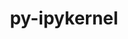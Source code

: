 ---
title: "py-ipykernel"
layout: cache
categories: [package, develop]
meta: {"compilers": ["gcc@=11.1.0", "gcc@=11.4.0", "gcc@=9.4.0", "oneapi@=2024.2.1"], "num_specs": 137, "num_specs_by_stack": {"data-vis-sdk": 11, "e4s": 32, "e4s-neoverse-v2": 21, "e4s-neoverse_v1": 9, "e4s-oneapi": 48, "e4s-power": 8, "root": 137}, "oss": ["ubuntu20.04", "ubuntu22.04"], "platforms": ["linux"], "stacks": ["data-vis-sdk", "e4s", "e4s-neoverse-v2", "e4s-neoverse_v1", "e4s-oneapi", "e4s-power", "root"], "targets": ["neoverse_v1", "neoverse_v2", "ppc64le", "x86_64_v3"], "versions": ["5.5.6", "6.29.5"]}
spec_details: [{"compiler": "gcc@=11.1.0", "hash": "2cfcajcdbamwelmzkcz3wlw6ikvougvl", "os": "ubuntu20.04", "platform": "linux", "size": "-", "stacks": ["data-vis-sdk", "root"], "target": "x86_64_v3", "variants": ["build_system=python_pip"], "versions": ["6.29.5"]}, {"compiler": "oneapi@=2024.2.1", "hash": "2mc52l22mtrgzsazgxjiockt4jthjncn", "os": "ubuntu22.04", "platform": "linux", "size": "-", "stacks": ["e4s-oneapi", "root"], "target": "x86_64_v3", "variants": ["build_system=python_pip"], "versions": ["6.29.5"]}, {"compiler": "gcc@=11.4.0", "hash": "2sgh6br626zzmc6h3p2dpgzuuj6p4kwm", "os": "ubuntu22.04", "platform": "linux", "size": "-", "stacks": ["e4s-neoverse-v2", "root"], "target": "neoverse_v2", "variants": ["build_system=python_pip"], "versions": ["6.29.5"]}, {"compiler": "oneapi@=2024.2.1", "hash": "2y6iijzm53c4btjmkruw7fszqzey6vyo", "os": "ubuntu22.04", "platform": "linux", "size": "-", "stacks": ["e4s-oneapi", "root"], "target": "x86_64_v3", "variants": ["build_system=python_pip"], "versions": ["6.29.5"]}, {"compiler": "gcc@=11.4.0", "hash": "366c3avjzoja2v723v2tcio2lp2l5br2", "os": "ubuntu22.04", "platform": "linux", "size": "-", "stacks": ["e4s", "root"], "target": "x86_64_v3", "variants": ["build_system=python_pip"], "versions": ["6.29.5"]}, {"compiler": "oneapi@=2024.2.1", "hash": "37cxsupb5jb5cxf3ztpbepkndk4d4uar", "os": "ubuntu22.04", "platform": "linux", "size": "-", "stacks": ["e4s-oneapi", "root"], "target": "x86_64_v3", "variants": ["build_system=python_pip"], "versions": ["5.5.6"]}, {"compiler": "gcc@=11.4.0", "hash": "3ayfrfefk7tvvpjbiabgkxhgberyvjq3", "os": "ubuntu22.04", "platform": "linux", "size": "-", "stacks": ["e4s-neoverse_v1", "root"], "target": "neoverse_v1", "variants": ["build_system=python_pip"], "versions": ["6.29.5"]}, {"compiler": "gcc@=11.4.0", "hash": "3b372tqo52z4szsuijjn7gv3progp7en", "os": "ubuntu22.04", "platform": "linux", "size": "-", "stacks": ["e4s-neoverse-v2", "root"], "target": "neoverse_v2", "variants": ["build_system=python_pip"], "versions": ["6.29.5"]}, {"compiler": "oneapi@=2024.2.1", "hash": "3i2lbosxhu6jgyrcmdsoweany4mz37yq", "os": "ubuntu22.04", "platform": "linux", "size": "-", "stacks": ["e4s-oneapi", "root"], "target": "x86_64_v3", "variants": ["build_system=python_pip"], "versions": ["6.29.5"]}, {"compiler": "gcc@=11.1.0", "hash": "3je2s7f3i2cugsirnuttm2k2mox6yxep", "os": "ubuntu20.04", "platform": "linux", "size": "-", "stacks": ["data-vis-sdk", "root"], "target": "x86_64_v3", "variants": ["build_system=python_pip"], "versions": ["6.29.5"]}, {"compiler": "gcc@=11.4.0", "hash": "3kpqy546vclgnnca7fei5utevzazhmmc", "os": "ubuntu22.04", "platform": "linux", "size": "-", "stacks": ["e4s-neoverse-v2", "root"], "target": "neoverse_v2", "variants": ["build_system=python_pip"], "versions": ["6.29.5"]}, {"compiler": "oneapi@=2024.2.1", "hash": "3nntkiwffnm4pqo4t243rsgoi5gqsqj6", "os": "ubuntu22.04", "platform": "linux", "size": "-", "stacks": ["e4s-oneapi", "root"], "target": "x86_64_v3", "variants": ["build_system=python_pip"], "versions": ["6.29.5"]}, {"compiler": "gcc@=11.4.0", "hash": "3wf3jxqkh7xdwjikhk4njkgejckwvzwf", "os": "ubuntu22.04", "platform": "linux", "size": "-", "stacks": ["e4s", "root"], "target": "x86_64_v3", "variants": ["build_system=python_pip"], "versions": ["6.29.5"]}, {"compiler": "gcc@=11.4.0", "hash": "3wmy4q5fesjp2zudpagd7krif2wk4liy", "os": "ubuntu22.04", "platform": "linux", "size": "-", "stacks": ["e4s", "root"], "target": "x86_64_v3", "variants": ["build_system=python_pip"], "versions": ["6.29.5"]}, {"compiler": "gcc@=11.4.0", "hash": "4kcbkeuametzhuox5rb7lr75gcgta4u4", "os": "ubuntu22.04", "platform": "linux", "size": "-", "stacks": ["e4s", "root"], "target": "x86_64_v3", "variants": ["build_system=python_pip"], "versions": ["6.29.5"]}, {"compiler": "gcc@=11.4.0", "hash": "4m7iruc6a4olilmjtljo5ipjhpfufyr6", "os": "ubuntu22.04", "platform": "linux", "size": "-", "stacks": ["e4s", "root"], "target": "x86_64_v3", "variants": ["build_system=python_pip"], "versions": ["6.29.5"]}, {"compiler": "oneapi@=2024.2.1", "hash": "4t2nlpyo5ic3adxlfvl37nwmmxbm4d2r", "os": "ubuntu22.04", "platform": "linux", "size": "-", "stacks": ["e4s-oneapi", "root"], "target": "x86_64_v3", "variants": ["build_system=python_pip"], "versions": ["6.29.5"]}, {"compiler": "gcc@=11.1.0", "hash": "4vdzaybmf6maohjrxy3skgpbivupsymd", "os": "ubuntu20.04", "platform": "linux", "size": "-", "stacks": ["data-vis-sdk", "root"], "target": "x86_64_v3", "variants": ["build_system=python_pip"], "versions": ["6.29.5"]}, {"compiler": "gcc@=11.4.0", "hash": "4wk3qnwxuwqaqe57vtog4jr3hsic4qlr", "os": "ubuntu22.04", "platform": "linux", "size": "-", "stacks": ["e4s-neoverse-v2", "root"], "target": "neoverse_v2", "variants": ["build_system=python_pip"], "versions": ["6.29.5"]}, {"compiler": "oneapi@=2024.2.1", "hash": "4x2ytn5giwq7melqoz77f4xyv6q22fr5", "os": "ubuntu22.04", "platform": "linux", "size": "-", "stacks": ["e4s-oneapi", "root"], "target": "x86_64_v3", "variants": ["build_system=python_pip"], "versions": ["6.29.5"]}, {"compiler": "gcc@=11.4.0", "hash": "543euew532yffj5b55lmtk36ypi3j3zd", "os": "ubuntu22.04", "platform": "linux", "size": "-", "stacks": ["e4s-neoverse-v2", "root"], "target": "neoverse_v2", "variants": ["build_system=python_pip"], "versions": ["6.29.5"]}, {"compiler": "oneapi@=2024.2.1", "hash": "5gipxm6av344h4nmpggspc2pqv7wamql", "os": "ubuntu22.04", "platform": "linux", "size": "-", "stacks": ["e4s-oneapi", "root"], "target": "x86_64_v3", "variants": ["build_system=python_pip"], "versions": ["6.29.5"]}, {"compiler": "oneapi@=2024.2.1", "hash": "5rcidrqqvr74wdwgtxcrosjxp5ni57dc", "os": "ubuntu22.04", "platform": "linux", "size": "-", "stacks": ["e4s-oneapi", "root"], "target": "x86_64_v3", "variants": ["build_system=python_pip"], "versions": ["6.29.5"]}, {"compiler": "oneapi@=2024.2.1", "hash": "5xbpcx25kxrmh5oxbhdtknf55jrskfdt", "os": "ubuntu22.04", "platform": "linux", "size": "-", "stacks": ["e4s-oneapi", "root"], "target": "x86_64_v3", "variants": ["build_system=python_pip"], "versions": ["5.5.6"]}, {"compiler": "gcc@=11.4.0", "hash": "5xjioj4bsn655iauqs2tc2v7mzw7owin", "os": "ubuntu22.04", "platform": "linux", "size": "-", "stacks": ["e4s", "root"], "target": "x86_64_v3", "variants": ["build_system=python_pip"], "versions": ["6.29.5"]}, {"compiler": "oneapi@=2024.2.1", "hash": "6x3go4oeijwvykap5aohsc57rh3tcdlu", "os": "ubuntu22.04", "platform": "linux", "size": "-", "stacks": ["e4s-oneapi", "root"], "target": "x86_64_v3", "variants": ["build_system=python_pip"], "versions": ["6.29.5"]}, {"compiler": "gcc@=11.4.0", "hash": "75mlilksegkzzlm2chg53e3j3n3zy2o4", "os": "ubuntu22.04", "platform": "linux", "size": "-", "stacks": ["root"], "target": "neoverse_v2", "variants": ["build_system=python_pip"], "versions": ["6.29.5"]}, {"compiler": "oneapi@=2024.2.1", "hash": "7ah5h2ukvlwkyjnavsswww7obsv7er3d", "os": "ubuntu22.04", "platform": "linux", "size": "-", "stacks": ["e4s-oneapi", "root"], "target": "x86_64_v3", "variants": ["build_system=python_pip"], "versions": ["6.29.5"]}, {"compiler": "gcc@=11.4.0", "hash": "7badpqm3zk6emwo3pfir4dxlmr6yvoo7", "os": "ubuntu22.04", "platform": "linux", "size": "-", "stacks": ["e4s-neoverse_v1", "root"], "target": "neoverse_v1", "variants": ["build_system=python_pip"], "versions": ["6.29.5"]}, {"compiler": "gcc@=11.4.0", "hash": "7dew3glaqrguqa7bmnoaa3b5tuno5uux", "os": "ubuntu22.04", "platform": "linux", "size": "-", "stacks": ["e4s", "root"], "target": "x86_64_v3", "variants": ["build_system=python_pip"], "versions": ["6.29.5"]}, {"compiler": "oneapi@=2024.2.1", "hash": "7dus4rqvo24ioepkiau3whgncqdcko3p", "os": "ubuntu22.04", "platform": "linux", "size": "-", "stacks": ["e4s-oneapi", "root"], "target": "x86_64_v3", "variants": ["build_system=python_pip"], "versions": ["6.29.5"]}, {"compiler": "gcc@=11.4.0", "hash": "7pmiub2l4ctc5qb465ryyt7cmia3e2eq", "os": "ubuntu22.04", "platform": "linux", "size": "-", "stacks": ["e4s-neoverse-v2", "root"], "target": "neoverse_v2", "variants": ["build_system=python_pip"], "versions": ["6.29.5"]}, {"compiler": "gcc@=11.4.0", "hash": "a3bflvz3c7vg3532ljfpwlm45h7z5mhw", "os": "ubuntu22.04", "platform": "linux", "size": "-", "stacks": ["e4s", "root"], "target": "x86_64_v3", "variants": ["build_system=python_pip"], "versions": ["6.29.5"]}, {"compiler": "gcc@=11.4.0", "hash": "a53auhlomsy2ncezyhkzpahncu5jnzau", "os": "ubuntu22.04", "platform": "linux", "size": "-", "stacks": ["e4s", "root"], "target": "x86_64_v3", "variants": ["build_system=python_pip"], "versions": ["6.29.5"]}, {"compiler": "gcc@=11.4.0", "hash": "a5ifsgqmbgemiibwfvso6bsdlhgk73v4", "os": "ubuntu22.04", "platform": "linux", "size": "-", "stacks": ["e4s-neoverse-v2", "root"], "target": "neoverse_v2", "variants": ["build_system=python_pip"], "versions": ["6.29.5"]}, {"compiler": "gcc@=11.1.0", "hash": "a5ypb5vhptwvm43yexci52klbxvt4jjj", "os": "ubuntu20.04", "platform": "linux", "size": "-", "stacks": ["data-vis-sdk", "root"], "target": "x86_64_v3", "variants": ["build_system=python_pip"], "versions": ["6.29.5"]}, {"compiler": "gcc@=11.1.0", "hash": "abd7fjetvdngrlghdssvgkmwrfvtyt5y", "os": "ubuntu20.04", "platform": "linux", "size": "-", "stacks": ["data-vis-sdk", "root"], "target": "x86_64_v3", "variants": ["build_system=python_pip"], "versions": ["6.29.5"]}, {"compiler": "oneapi@=2024.2.1", "hash": "b7cxf3pld4u3hatgeqlrzfb5lwa7rqgk", "os": "ubuntu22.04", "platform": "linux", "size": "-", "stacks": ["e4s-oneapi", "root"], "target": "x86_64_v3", "variants": ["build_system=python_pip"], "versions": ["5.5.6"]}, {"compiler": "oneapi@=2024.2.1", "hash": "ba5mfxmcbef3jekj4taljlz54nkg56c6", "os": "ubuntu22.04", "platform": "linux", "size": "-", "stacks": ["e4s-oneapi", "root"], "target": "x86_64_v3", "variants": ["build_system=python_pip"], "versions": ["6.29.5"]}, {"compiler": "gcc@=11.4.0", "hash": "bc37bqzvyaz2qiiqrwkbzeda72mz4ze7", "os": "ubuntu22.04", "platform": "linux", "size": "-", "stacks": ["e4s-neoverse_v1", "root"], "target": "neoverse_v1", "variants": ["build_system=python_pip"], "versions": ["6.29.5"]}, {"compiler": "oneapi@=2024.2.1", "hash": "bcnvbfv3ozrro6dnvhnjtvcbqixcdi4w", "os": "ubuntu22.04", "platform": "linux", "size": "-", "stacks": ["e4s-oneapi", "root"], "target": "x86_64_v3", "variants": ["build_system=python_pip"], "versions": ["6.29.5"]}, {"compiler": "gcc@=11.4.0", "hash": "bfnqynvkis4gxl64ctd6wle2a4xd7x2r", "os": "ubuntu22.04", "platform": "linux", "size": "-", "stacks": ["e4s", "root"], "target": "x86_64_v3", "variants": ["build_system=python_pip"], "versions": ["6.29.5"]}, {"compiler": "gcc@=11.4.0", "hash": "bga4co7kzktfymbnr2ltktla3u6r7h2z", "os": "ubuntu22.04", "platform": "linux", "size": "-", "stacks": ["e4s-neoverse-v2", "root"], "target": "neoverse_v2", "variants": ["build_system=python_pip"], "versions": ["6.29.5"]}, {"compiler": "gcc@=11.4.0", "hash": "bwf2janhaujodtxgxa6ibbl2jo6odcnz", "os": "ubuntu22.04", "platform": "linux", "size": "-", "stacks": ["e4s-neoverse-v2", "root"], "target": "neoverse_v2", "variants": ["build_system=python_pip"], "versions": ["6.29.5"]}, {"compiler": "gcc@=11.1.0", "hash": "c34aasle7ztnzsajxshbchzkockqjyze", "os": "ubuntu20.04", "platform": "linux", "size": "-", "stacks": ["data-vis-sdk", "root"], "target": "x86_64_v3", "variants": ["build_system=python_pip"], "versions": ["6.29.5"]}, {"compiler": "gcc@=11.4.0", "hash": "c4tj5wgfreoaqolnkgjhlrnegr6ismlk", "os": "ubuntu22.04", "platform": "linux", "size": "-", "stacks": ["root"], "target": "neoverse_v2", "variants": ["build_system=python_pip"], "versions": ["6.29.5"]}, {"compiler": "oneapi@=2024.2.1", "hash": "c73fu3q6aj6tp2oe2sgcc3pudl4rjmwi", "os": "ubuntu22.04", "platform": "linux", "size": "-", "stacks": ["e4s-oneapi", "root"], "target": "x86_64_v3", "variants": ["build_system=python_pip"], "versions": ["6.29.5"]}, {"compiler": "gcc@=11.4.0", "hash": "cbvfdz26g3al6u72j35db6esjgd444cv", "os": "ubuntu22.04", "platform": "linux", "size": "-", "stacks": ["e4s-neoverse_v1", "root"], "target": "neoverse_v1", "variants": ["build_system=python_pip"], "versions": ["6.29.5"]}, {"compiler": "oneapi@=2024.2.1", "hash": "cu4lhz4jwua3q4ldtfwzuihcyt7raurd", "os": "ubuntu22.04", "platform": "linux", "size": "-", "stacks": ["e4s-oneapi", "root"], "target": "x86_64_v3", "variants": ["build_system=python_pip"], "versions": ["5.5.6"]}, {"compiler": "oneapi@=2024.2.1", "hash": "d5aaiijymwrbpuxmuhyqj2gzehem5duo", "os": "ubuntu22.04", "platform": "linux", "size": "-", "stacks": ["root"], "target": "x86_64_v3", "variants": ["build_system=python_pip"], "versions": ["6.29.5"]}, {"compiler": "gcc@=11.4.0", "hash": "dh2hmomqxjss4zk7nqo2cuadowyv642s", "os": "ubuntu22.04", "platform": "linux", "size": "-", "stacks": ["e4s-neoverse_v1", "root"], "target": "neoverse_v1", "variants": ["build_system=python_pip"], "versions": ["6.29.5"]}, {"compiler": "oneapi@=2024.2.1", "hash": "dhsmhh7lipqyqfphcjumtzizuo2zyji3", "os": "ubuntu22.04", "platform": "linux", "size": "-", "stacks": ["e4s-oneapi", "root"], "target": "x86_64_v3", "variants": ["build_system=python_pip"], "versions": ["6.29.5"]}, {"compiler": "gcc@=11.4.0", "hash": "dqrfljqiadurfa4s5bdv6iv6jsi3isbx", "os": "ubuntu22.04", "platform": "linux", "size": "-", "stacks": ["root"], "target": "x86_64_v3", "variants": ["build_system=python_pip"], "versions": ["6.29.5"]}, {"compiler": "gcc@=11.4.0", "hash": "drb4ecmtsuxy2prfwc4qvwahf5sxcx3r", "os": "ubuntu22.04", "platform": "linux", "size": "-", "stacks": ["e4s", "root"], "target": "x86_64_v3", "variants": ["build_system=python_pip"], "versions": ["6.29.5"]}, {"compiler": "gcc@=11.4.0", "hash": "dt4k77rtnhuor7exswo226zd2kqclikz", "os": "ubuntu22.04", "platform": "linux", "size": "-", "stacks": ["e4s", "root"], "target": "x86_64_v3", "variants": ["build_system=python_pip"], "versions": ["6.29.5"]}, {"compiler": "oneapi@=2024.2.1", "hash": "ee7vxeg6gzkunbbguq5qp233fmzbrv2h", "os": "ubuntu22.04", "platform": "linux", "size": "-", "stacks": ["e4s-oneapi", "root"], "target": "x86_64_v3", "variants": ["build_system=python_pip"], "versions": ["5.5.6"]}, {"compiler": "gcc@=9.4.0", "hash": "exfv6hyi47odjsp2u2lgyt6bxyaathck", "os": "ubuntu20.04", "platform": "linux", "size": "-", "stacks": ["e4s-power", "root"], "target": "ppc64le", "variants": ["build_system=python_pip"], "versions": ["6.29.5"]}, {"compiler": "gcc@=9.4.0", "hash": "eyicdm35cp3q3u2r3iyjrjeljxj5sg3t", "os": "ubuntu20.04", "platform": "linux", "size": "-", "stacks": ["e4s-power", "root"], "target": "ppc64le", "variants": ["build_system=python_pip"], "versions": ["6.29.5"]}, {"compiler": "gcc@=9.4.0", "hash": "feaclr6detkbsb54yg7lqckx6ochd2xt", "os": "ubuntu20.04", "platform": "linux", "size": "-", "stacks": ["e4s-power", "root"], "target": "ppc64le", "variants": ["build_system=python_pip"], "versions": ["6.29.5"]}, {"compiler": "gcc@=11.4.0", "hash": "figpf6qkxrjjsbdupms73xfw5dq4j2ge", "os": "ubuntu22.04", "platform": "linux", "size": "-", "stacks": ["e4s", "root"], "target": "x86_64_v3", "variants": ["build_system=python_pip"], "versions": ["6.29.5"]}, {"compiler": "gcc@=11.4.0", "hash": "fu2i4q43esvhupkxiavjnszde4qywlgy", "os": "ubuntu22.04", "platform": "linux", "size": "-", "stacks": ["e4s", "root"], "target": "x86_64_v3", "variants": ["build_system=python_pip"], "versions": ["6.29.5"]}, {"compiler": "oneapi@=2024.2.1", "hash": "fv24qzwam4czqvrhnxehl7nlvhio65wz", "os": "ubuntu22.04", "platform": "linux", "size": "-", "stacks": ["e4s-oneapi", "root"], "target": "x86_64_v3", "variants": ["build_system=python_pip"], "versions": ["6.29.5"]}, {"compiler": "gcc@=11.4.0", "hash": "g7y2gbweolfl6e2jaxoshxhmd3su7ngv", "os": "ubuntu22.04", "platform": "linux", "size": "-", "stacks": ["e4s", "root"], "target": "x86_64_v3", "variants": ["build_system=python_pip"], "versions": ["6.29.5"]}, {"compiler": "gcc@=11.4.0", "hash": "gh7trwjeo32lu7gtawqdpdlpus46zabg", "os": "ubuntu22.04", "platform": "linux", "size": "-", "stacks": ["e4s-neoverse-v2", "root"], "target": "neoverse_v2", "variants": ["build_system=python_pip"], "versions": ["6.29.5"]}, {"compiler": "oneapi@=2024.2.1", "hash": "giefnwm3aai2ziwit6cenpljyxbhvwa5", "os": "ubuntu22.04", "platform": "linux", "size": "-", "stacks": ["e4s-oneapi", "root"], "target": "x86_64_v3", "variants": ["build_system=python_pip"], "versions": ["6.29.5"]}, {"compiler": "gcc@=11.1.0", "hash": "gnk4iycluvruoqgbolh5psjihp6l2ciy", "os": "ubuntu20.04", "platform": "linux", "size": "-", "stacks": ["data-vis-sdk", "root"], "target": "x86_64_v3", "variants": ["build_system=python_pip"], "versions": ["6.29.5"]}, {"compiler": "gcc@=9.4.0", "hash": "gqak5h52hill77oiq72nemgauzubmaom", "os": "ubuntu20.04", "platform": "linux", "size": "-", "stacks": ["e4s-power", "root"], "target": "ppc64le", "variants": ["build_system=python_pip"], "versions": ["6.29.5"]}, {"compiler": "gcc@=11.4.0", "hash": "gtmj7rs666mygft5hbatfmykulau6jeo", "os": "ubuntu22.04", "platform": "linux", "size": "-", "stacks": ["e4s", "root"], "target": "x86_64_v3", "variants": ["build_system=python_pip"], "versions": ["6.29.5"]}, {"compiler": "oneapi@=2024.2.1", "hash": "heel6xtwnowuq6p4yk5u3y6gwmip6kgy", "os": "ubuntu22.04", "platform": "linux", "size": "-", "stacks": ["e4s-oneapi", "root"], "target": "x86_64_v3", "variants": ["build_system=python_pip"], "versions": ["6.29.5"]}, {"compiler": "oneapi@=2024.2.1", "hash": "hk7b6ovk4pjfqt7cdrx5kufesh3tb6ei", "os": "ubuntu22.04", "platform": "linux", "size": "-", "stacks": ["e4s-oneapi", "root"], "target": "x86_64_v3", "variants": ["build_system=python_pip"], "versions": ["6.29.5"]}, {"compiler": "oneapi@=2024.2.1", "hash": "iolg35komama52gbcp5p65u3ablpq22w", "os": "ubuntu22.04", "platform": "linux", "size": "-", "stacks": ["e4s-oneapi", "root"], "target": "x86_64_v3", "variants": ["build_system=python_pip"], "versions": ["6.29.5"]}, {"compiler": "gcc@=11.4.0", "hash": "jjgjab22y7rcwuvjwfmdynh2i6xjb72x", "os": "ubuntu22.04", "platform": "linux", "size": "-", "stacks": ["e4s", "root"], "target": "x86_64_v3", "variants": ["build_system=python_pip"], "versions": ["6.29.5"]}, {"compiler": "oneapi@=2024.2.1", "hash": "jnijgq6pkd74fmqvaeglmm3boigsnkhv", "os": "ubuntu22.04", "platform": "linux", "size": "-", "stacks": ["e4s-oneapi", "root"], "target": "x86_64_v3", "variants": ["build_system=python_pip"], "versions": ["6.29.5"]}, {"compiler": "gcc@=11.4.0", "hash": "jti6upomc64ohppthdybahbgike4z7g5", "os": "ubuntu22.04", "platform": "linux", "size": "-", "stacks": ["e4s", "root"], "target": "x86_64_v3", "variants": ["build_system=python_pip"], "versions": ["6.29.5"]}, {"compiler": "oneapi@=2024.2.1", "hash": "k2he3lzqyxo3nu7xqn2f463bzr24awhx", "os": "ubuntu22.04", "platform": "linux", "size": "-", "stacks": ["e4s-oneapi", "root"], "target": "x86_64_v3", "variants": ["build_system=python_pip"], "versions": ["6.29.5"]}, {"compiler": "gcc@=11.4.0", "hash": "khzde7aifcjs7222nsvlf4i5h7vrkk2z", "os": "ubuntu22.04", "platform": "linux", "size": "-", "stacks": ["e4s-neoverse_v1", "root"], "target": "neoverse_v1", "variants": ["build_system=python_pip"], "versions": ["6.29.5"]}, {"compiler": "gcc@=11.4.0", "hash": "knurjy2c2wehrblf3k2vgmwsrn6rk2zb", "os": "ubuntu22.04", "platform": "linux", "size": "-", "stacks": ["root"], "target": "x86_64_v3", "variants": ["build_system=python_pip"], "versions": ["6.29.5"]}, {"compiler": "oneapi@=2024.2.1", "hash": "kprhvjocdr6v67r2cis6af3cklmh5hwt", "os": "ubuntu22.04", "platform": "linux", "size": "-", "stacks": ["e4s-oneapi", "root"], "target": "x86_64_v3", "variants": ["build_system=python_pip"], "versions": ["6.29.5"]}, {"compiler": "oneapi@=2024.2.1", "hash": "kybtsug5bwc2pvtl2x7u3bflaigdqwxs", "os": "ubuntu22.04", "platform": "linux", "size": "-", "stacks": ["e4s-oneapi", "root"], "target": "x86_64_v3", "variants": ["build_system=python_pip"], "versions": ["6.29.5"]}, {"compiler": "gcc@=11.4.0", "hash": "kza4iv2xpt57zvrxanvnf4zllrj7mpaq", "os": "ubuntu22.04", "platform": "linux", "size": "-", "stacks": ["e4s-neoverse-v2", "root"], "target": "neoverse_v2", "variants": ["build_system=python_pip"], "versions": ["6.29.5"]}, {"compiler": "gcc@=11.4.0", "hash": "l4bxlpl5oudd5mu52sgwuc64g3bdnu7p", "os": "ubuntu22.04", "platform": "linux", "size": "-", "stacks": ["e4s-neoverse-v2", "root"], "target": "neoverse_v2", "variants": ["build_system=python_pip"], "versions": ["6.29.5"]}, {"compiler": "gcc@=11.4.0", "hash": "lgdmbk2ggj7shh7lzxjk5zmjrdene7my", "os": "ubuntu22.04", "platform": "linux", "size": "-", "stacks": ["e4s", "root"], "target": "x86_64_v3", "variants": ["build_system=python_pip"], "versions": ["6.29.5"]}, {"compiler": "oneapi@=2024.2.1", "hash": "lmszsmvvr27nlplmpooo2bhp2emxa33k", "os": "ubuntu22.04", "platform": "linux", "size": "-", "stacks": ["root"], "target": "x86_64_v3", "variants": ["build_system=python_pip"], "versions": ["6.29.5"]}, {"compiler": "oneapi@=2024.2.1", "hash": "lngj2x3ookn4vfb7cmihgvfzug5ans7s", "os": "ubuntu22.04", "platform": "linux", "size": "-", "stacks": ["root"], "target": "x86_64_v3", "variants": ["build_system=python_pip"], "versions": ["6.29.5"]}, {"compiler": "gcc@=9.4.0", "hash": "lwghfc26fhqtbzwqlxqd462zwbgn3eaa", "os": "ubuntu20.04", "platform": "linux", "size": "-", "stacks": ["e4s-power", "root"], "target": "ppc64le", "variants": ["build_system=python_pip"], "versions": ["6.29.5"]}, {"compiler": "oneapi@=2024.2.1", "hash": "lwh5g3trw5qk4tliwejibuwsydzbr22l", "os": "ubuntu22.04", "platform": "linux", "size": "-", "stacks": ["root"], "target": "x86_64_v3", "variants": ["build_system=python_pip"], "versions": ["6.29.5"]}, {"compiler": "gcc@=11.4.0", "hash": "m3ddg65jmb3hrs5ttqy6cvig4rwpokah", "os": "ubuntu22.04", "platform": "linux", "size": "-", "stacks": ["e4s-neoverse-v2", "root"], "target": "neoverse_v2", "variants": ["build_system=python_pip"], "versions": ["6.29.5"]}, {"compiler": "oneapi@=2024.2.1", "hash": "mcxolrk7rstsh5dfkjow2cmf5kiagjre", "os": "ubuntu22.04", "platform": "linux", "size": "-", "stacks": ["e4s-oneapi", "root"], "target": "x86_64_v3", "variants": ["build_system=python_pip"], "versions": ["6.29.5"]}, {"compiler": "gcc@=11.4.0", "hash": "md7ve5ohww4py6x2g73zblovkuufutyb", "os": "ubuntu22.04", "platform": "linux", "size": "-", "stacks": ["e4s", "root"], "target": "x86_64_v3", "variants": ["build_system=python_pip"], "versions": ["6.29.5"]}, {"compiler": "oneapi@=2024.2.1", "hash": "mdqscl7ovy3l226ylbokux3idtahvr67", "os": "ubuntu22.04", "platform": "linux", "size": "-", "stacks": ["e4s-oneapi", "root"], "target": "x86_64_v3", "variants": ["build_system=python_pip"], "versions": ["5.5.6"]}, {"compiler": "gcc@=11.1.0", "hash": "mwzzp4gc7flmyybw4b5xwnhozcshrjgy", "os": "ubuntu20.04", "platform": "linux", "size": "-", "stacks": ["data-vis-sdk", "root"], "target": "x86_64_v3", "variants": ["build_system=python_pip"], "versions": ["6.29.5"]}, {"compiler": "oneapi@=2024.2.1", "hash": "n3mz4kuj4s3axaptchlro6u73tmhbeut", "os": "ubuntu22.04", "platform": "linux", "size": "-", "stacks": ["e4s-oneapi", "root"], "target": "x86_64_v3", "variants": ["build_system=python_pip"], "versions": ["6.29.5"]}, {"compiler": "gcc@=9.4.0", "hash": "nh6dex3vzpcnnaktxgywspkyexapsmyh", "os": "ubuntu20.04", "platform": "linux", "size": "-", "stacks": ["e4s-power", "root"], "target": "ppc64le", "variants": ["build_system=python_pip"], "versions": ["6.29.5"]}, {"compiler": "gcc@=11.4.0", "hash": "nkzulbrw7tobczfmaz455ft6g3xl5wy7", "os": "ubuntu22.04", "platform": "linux", "size": "-", "stacks": ["e4s-neoverse-v2", "root"], "target": "neoverse_v2", "variants": ["build_system=python_pip"], "versions": ["6.29.5"]}, {"compiler": "gcc@=11.4.0", "hash": "ntkmbvurcc7bnme3dohxpehihh6kpmpq", "os": "ubuntu22.04", "platform": "linux", "size": "-", "stacks": ["e4s-neoverse_v1", "root"], "target": "neoverse_v1", "variants": ["build_system=python_pip"], "versions": ["6.29.5"]}, {"compiler": "oneapi@=2024.2.1", "hash": "o2ezrasjnbodhppxar4bretnpzjoiti6", "os": "ubuntu22.04", "platform": "linux", "size": "-", "stacks": ["e4s-oneapi", "root"], "target": "x86_64_v3", "variants": ["build_system=python_pip"], "versions": ["6.29.5"]}, {"compiler": "gcc@=11.4.0", "hash": "osex3lnszqjrbsenu5yfri5jwccechya", "os": "ubuntu22.04", "platform": "linux", "size": "-", "stacks": ["e4s", "root"], "target": "x86_64_v3", "variants": ["build_system=python_pip"], "versions": ["6.29.5"]}, {"compiler": "oneapi@=2024.2.1", "hash": "p2qluwexykkq2lg42wcrs5gozkymzu73", "os": "ubuntu22.04", "platform": "linux", "size": "-", "stacks": ["e4s-oneapi", "root"], "target": "x86_64_v3", "variants": ["build_system=python_pip"], "versions": ["6.29.5"]}, {"compiler": "gcc@=11.4.0", "hash": "poh4qhlyc3rcitzstu6jbrxl7mpangjd", "os": "ubuntu22.04", "platform": "linux", "size": "-", "stacks": ["e4s", "root"], "target": "x86_64_v3", "variants": ["build_system=python_pip"], "versions": ["6.29.5"]}, {"compiler": "oneapi@=2024.2.1", "hash": "qu75tlrrichjgzhx35v4vwamjy5dlkkm", "os": "ubuntu22.04", "platform": "linux", "size": "-", "stacks": ["e4s-oneapi", "root"], "target": "x86_64_v3", "variants": ["build_system=python_pip"], "versions": ["6.29.5"]}, {"compiler": "gcc@=11.4.0", "hash": "qv3ed7zi4gt7sgbbvrvbxxyhxgbeqt5w", "os": "ubuntu22.04", "platform": "linux", "size": "-", "stacks": ["e4s-neoverse-v2", "root"], "target": "neoverse_v2", "variants": ["build_system=python_pip"], "versions": ["6.29.5"]}, {"compiler": "oneapi@=2024.2.1", "hash": "r4te32ud4eoe3b76ndvk5lf7uhj5fij4", "os": "ubuntu22.04", "platform": "linux", "size": "-", "stacks": ["e4s-oneapi", "root"], "target": "x86_64_v3", "variants": ["build_system=python_pip"], "versions": ["6.29.5"]}, {"compiler": "oneapi@=2024.2.1", "hash": "rcr5esajnyoofpduv7ifslrb4mjhxgo4", "os": "ubuntu22.04", "platform": "linux", "size": "-", "stacks": ["e4s-oneapi", "root"], "target": "x86_64_v3", "variants": ["build_system=python_pip"], "versions": ["5.5.6"]}, {"compiler": "oneapi@=2024.2.1", "hash": "rj7f3tt7cmifm32t5345o3xbfqokj2zg", "os": "ubuntu22.04", "platform": "linux", "size": "-", "stacks": ["e4s-oneapi", "root"], "target": "x86_64_v3", "variants": ["build_system=python_pip"], "versions": ["6.29.5"]}, {"compiler": "gcc@=11.4.0", "hash": "rvfynpentdfegills4uwafy5msw6qogi", "os": "ubuntu22.04", "platform": "linux", "size": "-", "stacks": ["e4s-neoverse-v2", "root"], "target": "neoverse_v2", "variants": ["build_system=python_pip"], "versions": ["6.29.5"]}, {"compiler": "gcc@=11.4.0", "hash": "rvr6lnrznbovfxxu66lkconfx7sv27rj", "os": "ubuntu22.04", "platform": "linux", "size": "-", "stacks": ["e4s", "root"], "target": "x86_64_v3", "variants": ["build_system=python_pip"], "versions": ["6.29.5"]}, {"compiler": "gcc@=11.4.0", "hash": "s3x3bsdm4adkkrcbilwnpjvtw2rut2e2", "os": "ubuntu22.04", "platform": "linux", "size": "-", "stacks": ["e4s", "root"], "target": "x86_64_v3", "variants": ["build_system=python_pip"], "versions": ["6.29.5"]}, {"compiler": "oneapi@=2024.2.1", "hash": "sdrygbfmsv3xqtrg6c5c4i7bgzenio6y", "os": "ubuntu22.04", "platform": "linux", "size": "-", "stacks": ["e4s-oneapi", "root"], "target": "x86_64_v3", "variants": ["build_system=python_pip"], "versions": ["6.29.5"]}, {"compiler": "gcc@=11.4.0", "hash": "sdwww5ocn23dtd7yftl3hah4fwavkz34", "os": "ubuntu22.04", "platform": "linux", "size": "-", "stacks": ["e4s-neoverse_v1", "root"], "target": "neoverse_v1", "variants": ["build_system=python_pip"], "versions": ["6.29.5"]}, {"compiler": "gcc@=11.1.0", "hash": "sfmpsdombqft26t2ayviklj5ayew3v3v", "os": "ubuntu20.04", "platform": "linux", "size": "-", "stacks": ["data-vis-sdk", "root"], "target": "x86_64_v3", "variants": ["build_system=python_pip"], "versions": ["6.29.5"]}, {"compiler": "gcc@=11.4.0", "hash": "swq4rs7sswzrik6qxu22g63pmk3eu7hb", "os": "ubuntu22.04", "platform": "linux", "size": "-", "stacks": ["e4s", "root"], "target": "x86_64_v3", "variants": ["build_system=python_pip"], "versions": ["6.29.5"]}, {"compiler": "gcc@=11.4.0", "hash": "t3ut74ogsjworxneqodap4wpcmvfveie", "os": "ubuntu22.04", "platform": "linux", "size": "-", "stacks": ["e4s-neoverse_v1", "root"], "target": "neoverse_v1", "variants": ["build_system=python_pip"], "versions": ["6.29.5"]}, {"compiler": "gcc@=11.1.0", "hash": "tdqxv2bv72nuh4yb7dg3tp2l5lnba6ia", "os": "ubuntu20.04", "platform": "linux", "size": "-", "stacks": ["data-vis-sdk", "root"], "target": "x86_64_v3", "variants": ["build_system=python_pip"], "versions": ["6.29.5"]}, {"compiler": "gcc@=11.4.0", "hash": "te5jgrgtgb3prhwrxp52cqr5iayj27c4", "os": "ubuntu22.04", "platform": "linux", "size": "-", "stacks": ["e4s", "root"], "target": "x86_64_v3", "variants": ["build_system=python_pip"], "versions": ["6.29.5"]}, {"compiler": "oneapi@=2024.2.1", "hash": "tiji6gaqznfwglzcfvpn7losns3t2ke4", "os": "ubuntu22.04", "platform": "linux", "size": "-", "stacks": ["e4s-oneapi", "root"], "target": "x86_64_v3", "variants": ["build_system=python_pip"], "versions": ["6.29.5"]}, {"compiler": "gcc@=11.4.0", "hash": "tk6axruyzryuakmdw6ulflpv5upeejgn", "os": "ubuntu22.04", "platform": "linux", "size": "-", "stacks": ["e4s-neoverse-v2", "root"], "target": "neoverse_v2", "variants": ["build_system=python_pip"], "versions": ["6.29.5"]}, {"compiler": "gcc@=11.4.0", "hash": "tuw6axyxic6ssrttngv3by53me46njn3", "os": "ubuntu22.04", "platform": "linux", "size": "-", "stacks": ["e4s-neoverse-v2", "root"], "target": "neoverse_v2", "variants": ["build_system=python_pip"], "versions": ["6.29.5"]}, {"compiler": "gcc@=9.4.0", "hash": "u6o7paxef2etdobdadejc4y2fflbiygc", "os": "ubuntu20.04", "platform": "linux", "size": "-", "stacks": ["e4s-power", "root"], "target": "ppc64le", "variants": ["build_system=python_pip"], "versions": ["6.29.5"]}, {"compiler": "gcc@=11.4.0", "hash": "uj7zpno4k64y3wvtwbzmfx73x77uklrw", "os": "ubuntu22.04", "platform": "linux", "size": "-", "stacks": ["e4s-neoverse-v2", "root"], "target": "neoverse_v2", "variants": ["build_system=python_pip"], "versions": ["6.29.5"]}, {"compiler": "oneapi@=2024.2.1", "hash": "uo6wasssldkhk4bq23inrt3c2cl5o4im", "os": "ubuntu22.04", "platform": "linux", "size": "-", "stacks": ["e4s-oneapi", "root"], "target": "x86_64_v3", "variants": ["build_system=python_pip"], "versions": ["6.29.5"]}, {"compiler": "gcc@=11.4.0", "hash": "ux6apr4nymjs5bn2mqruihkk2gf6ehix", "os": "ubuntu22.04", "platform": "linux", "size": "-", "stacks": ["e4s", "root"], "target": "x86_64_v3", "variants": ["build_system=python_pip"], "versions": ["6.29.5"]}, {"compiler": "oneapi@=2024.2.1", "hash": "v246oydegimbt67thjjse7frmbhgrfza", "os": "ubuntu22.04", "platform": "linux", "size": "-", "stacks": ["e4s-oneapi", "root"], "target": "x86_64_v3", "variants": ["build_system=python_pip"], "versions": ["6.29.5"]}, {"compiler": "gcc@=11.4.0", "hash": "w7q6u6ugpzibp233nfiv3aunfnmcmei3", "os": "ubuntu22.04", "platform": "linux", "size": "-", "stacks": ["e4s-neoverse-v2", "root"], "target": "neoverse_v2", "variants": ["build_system=python_pip"], "versions": ["6.29.5"]}, {"compiler": "oneapi@=2024.2.1", "hash": "wb37tcw3dlpmkjrmeso4op5gfahm7pmv", "os": "ubuntu22.04", "platform": "linux", "size": "-", "stacks": ["e4s-oneapi", "root"], "target": "x86_64_v3", "variants": ["build_system=python_pip"], "versions": ["6.29.5"]}, {"compiler": "gcc@=9.4.0", "hash": "wkxio5y2bigokulu5syzcohesjbqn7xc", "os": "ubuntu20.04", "platform": "linux", "size": "-", "stacks": ["e4s-power", "root"], "target": "ppc64le", "variants": ["build_system=python_pip"], "versions": ["6.29.5"]}, {"compiler": "gcc@=11.4.0", "hash": "wqmvbgsmeak565wgwrrt7pzvzmhkrp3u", "os": "ubuntu22.04", "platform": "linux", "size": "-", "stacks": ["e4s", "root"], "target": "x86_64_v3", "variants": ["build_system=python_pip"], "versions": ["6.29.5"]}, {"compiler": "oneapi@=2024.2.1", "hash": "wurjrlyecysk5amcguaqci5mi5hxvmpn", "os": "ubuntu22.04", "platform": "linux", "size": "-", "stacks": ["e4s-oneapi", "root"], "target": "x86_64_v3", "variants": ["build_system=python_pip"], "versions": ["6.29.5"]}, {"compiler": "gcc@=11.4.0", "hash": "wxjyjtf2idket5xw3ibcudwtw2x2ruu6", "os": "ubuntu22.04", "platform": "linux", "size": "-", "stacks": ["e4s-neoverse-v2", "root"], "target": "neoverse_v2", "variants": ["build_system=python_pip"], "versions": ["6.29.5"]}, {"compiler": "gcc@=11.4.0", "hash": "wy3uw3cz2agzjpcojhziqd2wunbra2pn", "os": "ubuntu22.04", "platform": "linux", "size": "-", "stacks": ["e4s", "root"], "target": "x86_64_v3", "variants": ["build_system=python_pip"], "versions": ["6.29.5"]}, {"compiler": "oneapi@=2024.2.1", "hash": "x26cp35o2ldyi6nfxkzkxjojh6pwnsw7", "os": "ubuntu22.04", "platform": "linux", "size": "-", "stacks": ["e4s-oneapi", "root"], "target": "x86_64_v3", "variants": ["build_system=python_pip"], "versions": ["5.5.6"]}, {"compiler": "gcc@=11.4.0", "hash": "xhu2tzpra223pf5dm4klcdjloauxahc6", "os": "ubuntu22.04", "platform": "linux", "size": "-", "stacks": ["e4s", "root"], "target": "x86_64_v3", "variants": ["build_system=python_pip"], "versions": ["6.29.5"]}, {"compiler": "oneapi@=2024.2.1", "hash": "xnpaxx5kqkg3qaibpc2hxsisyys7nnth", "os": "ubuntu22.04", "platform": "linux", "size": "-", "stacks": ["e4s-oneapi", "root"], "target": "x86_64_v3", "variants": ["build_system=python_pip"], "versions": ["6.29.5"]}, {"compiler": "gcc@=11.4.0", "hash": "ygdipjlt3vabooytzaseykwevyh245df", "os": "ubuntu22.04", "platform": "linux", "size": "-", "stacks": ["e4s", "root"], "target": "x86_64_v3", "variants": ["build_system=python_pip"], "versions": ["6.29.5"]}, {"compiler": "gcc@=11.4.0", "hash": "ysbwl3livu7oditr4xhtg5auycfy2xey", "os": "ubuntu22.04", "platform": "linux", "size": "-", "stacks": ["e4s", "root"], "target": "x86_64_v3", "variants": ["build_system=python_pip"], "versions": ["6.29.5"]}, {"compiler": "gcc@=11.1.0", "hash": "yz7ja4qhx54wj4jw24fk4qjt4bitsi3a", "os": "ubuntu20.04", "platform": "linux", "size": "-", "stacks": ["data-vis-sdk", "root"], "target": "x86_64_v3", "variants": ["build_system=python_pip"], "versions": ["6.29.5"]}, {"compiler": "oneapi@=2024.2.1", "hash": "zbjl37j34ld4huzxbmnpohubqmov6yo4", "os": "ubuntu22.04", "platform": "linux", "size": "-", "stacks": ["e4s-oneapi", "root"], "target": "x86_64_v3", "variants": ["build_system=python_pip"], "versions": ["6.29.5"]}, {"compiler": "oneapi@=2024.2.1", "hash": "zo36bhmj6mazzbgunpbcysblvk355hfw", "os": "ubuntu22.04", "platform": "linux", "size": "-", "stacks": ["e4s-oneapi", "root"], "target": "x86_64_v3", "variants": ["build_system=python_pip"], "versions": ["6.29.5"]}]
---